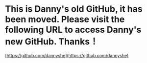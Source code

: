 # This is Danny's old GitHub, it has been moved. Please visit the following URL to access Danny's new GitHub. Thanks！
[https://github.com/dannyshe](https://github.com/dannyshe)
